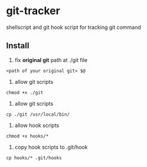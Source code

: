 # git-tracker
shellscript and git hook script for tracking git command

## Install
1. fix **original git** path at ./git file
```
<path of your original git> $@
```
1. allow git scripts
```
chmod +x ./git
```
1. allow git scripts
```
cp ./git /usr/local/bin/
```
1. allow hook scripts
```
chmod +x hooks/*
```
1. copy hook scripts to .git/hook
```
cp hooks/* .git/hooks
```
